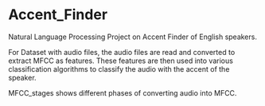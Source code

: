 # Accent_Finder
Natural Language Processing Project on Accent Finder of English speakers.

For Dataset with audio files, the audio files are read and converted to extract MFCC as features.
These features are then used into various classification algorithms to classify the audio with the accent of the speaker.

MFCC_stages shows different phases of converting audio into MFCC.
